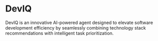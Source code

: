# DevIQ
DevIQ is an innovative AI-powered agent designed to elevate software development efficiency by seamlessly combining technology stack recommendations with intelligent task prioritization.
